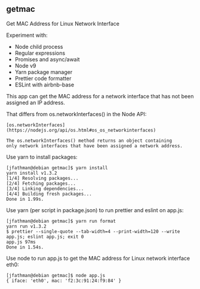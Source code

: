 ## getmac ##

Get MAC Address for Linux Network Interface

Experiment with:

  * Node child process
  * Regular expressions
  * Promises and async/await
  * Node v9
  * Yarn package manager
  * Prettier code formatter
  * ESLint with airbnb-base

This app can get the MAC address for a network interface that has not been assigned an IP address.

That differs from os.networkInterfaces() in the Node API:

    [os.networkInterfaces](https://nodejs.org/api/os.html#os_os_networkinterfaces)

    The os.networkInterfaces() method returns an object containing
    only network interfaces that have been assigned a network address.

Use yarn to install packages:

    [jfathman@debian getmac]$ yarn install
    yarn install v1.3.2
    [1/4] Resolving packages...
    [2/4] Fetching packages...
    [3/4] Linking dependencies...
    [4/4] Building fresh packages...
    Done in 1.99s.

Use yarn (per script in package.json) to run prettier and eslint on app.js:

    [jfathman@debian getmac]$ yarn run format
    yarn run v1.3.2
    $ prettier --single-quote --tab-width=4 --print-width=120 --write app.js; eslint app.js; exit 0
    app.js 97ms
    Done in 1.54s.

Use node to run app.js to get the MAC address for Linux network interface eth0:

    [jfathman@debian getmac]$ node app.js
    { iface: 'eth0', mac: 'f2:3c:91:24:f9:84' }

